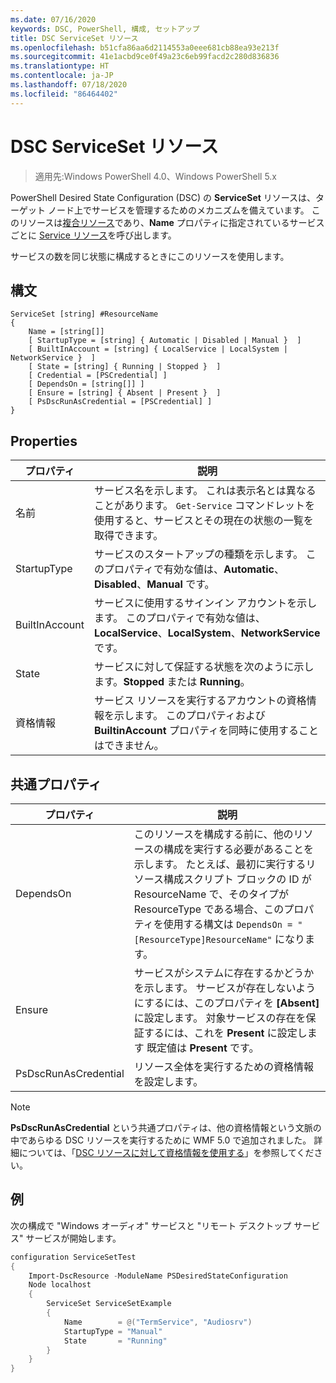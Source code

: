 ```yaml
---
ms.date: 07/16/2020
keywords: DSC, PowerShell, 構成, セットアップ
title: DSC ServiceSet リソース
ms.openlocfilehash: b51cfa86aa6d2114553a0eee681cb88ea93e213f
ms.sourcegitcommit: 41e1acbd9ce0f49a23c6eb99facd2c280d836836
ms.translationtype: HT
ms.contentlocale: ja-JP
ms.lasthandoff: 07/18/2020
ms.locfileid: "86464402"
---
```

# <a name="dsc-serviceset-resource"></a>DSC ServiceSet リソース

> 適用先:Windows PowerShell 4.0、Windows PowerShell 5.x

PowerShell Desired State Configuration (DSC) の **ServiceSet** リソースは、ターゲット ノード上でサービスを管理するためのメカニズムを備えています。 このリソースは[複合リソース](../../../resources/authoringResourceComposite.md)であり、**Name** プロパティに指定されているサービスごとに [Service リソース](serviceResource.md)を呼び出します。

サービスの数を同じ状態に構成するときにこのリソースを使用します。

## <a name="syntax"></a>構文

```Syntax
ServiceSet [string] #ResourceName
{
    Name = [string[]]
    [ StartupType = [string] { Automatic | Disabled | Manual }  ]
    [ BuiltInAccount = [string] { LocalService | LocalSystem | NetworkService }  ]
    [ State = [string] { Running | Stopped }  ]
    [ Credential = [PSCredential] ]
    [ DependsOn = [string[]] ]
    [ Ensure = [string] { Absent | Present }  ]
    [ PsDscRunAsCredential = [PSCredential] ]
}
```

## <a name="properties"></a>Properties

|プロパティ |説明 |
|---|---|
|名前 |サービス名を示します。 これは表示名とは異なることがあります。 `Get-Service` コマンドレットを使用すると、サービスとその現在の状態の一覧を取得できます。 |
|StartupType |サービスのスタートアップの種類を示します。 このプロパティで有効な値は、**Automatic**、**Disabled**、**Manual** です。 |
|BuiltInAccount |サービスに使用するサインイン アカウントを示します。 このプロパティで有効な値は、**LocalService**、**LocalSystem**、**NetworkService** です。 |
|State |サービスに対して保証する状態を次のように示します。**Stopped** または **Running**。 |
|資格情報 |サービス リソースを実行するアカウントの資格情報を示します。 このプロパティおよび **BuiltinAccount** プロパティを同時に使用することはできません。 |

## <a name="common-properties"></a>共通プロパティ

|プロパティ |説明 |
|---|---|
|DependsOn |このリソースを構成する前に、他のリソースの構成を実行する必要があることを示します。 たとえば、最初に実行するリソース構成スクリプト ブロックの ID が ResourceName で、そのタイプが ResourceType である場合、このプロパティを使用する構文は `DependsOn = "[ResourceType]ResourceName"` になります。 |
|Ensure |サービスがシステムに存在するかどうかを示します。 サービスが存在しないようにするには、このプロパティを **[Absent]** に設定します。 対象サービスの存在を保証するには、これを **Present** に設定します 既定値は **Present** です。 |
|PsDscRunAsCredential |リソース全体を実行するための資格情報を設定します。 |

> [!NOTE]
> **PsDscRunAsCredential** という共通プロパティは、他の資格情報という文脈の中であらゆる DSC リソースを実行するために WMF 5.0 で追加されました。 詳細については、「[DSC リソースに対して資格情報を使用する](../../../configurations/runasuser.md)」を参照してください。

## <a name="example"></a>例

次の構成で "Windows オーディオ" サービスと "リモート デスクトップ サービス" サービスが開始します。

```powershell
configuration ServiceSetTest
{
    Import-DscResource -ModuleName PSDesiredStateConfiguration
    Node localhost
    {
        ServiceSet ServiceSetExample
        {
            Name        = @("TermService", "Audiosrv")
            StartupType = "Manual"
            State       = "Running"
        }
    }
}
```
